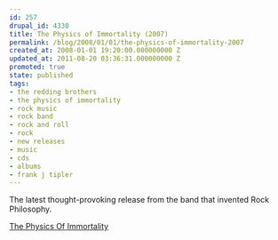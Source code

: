 ```yaml
---
id: 257
drupal_id: 4330
title: The Physics of Immortality (2007)
permalink: /blog/2008/01/01/the-physics-of-immortality-2007
created_at: 2008-01-01 19:20:00.000000000 Z
updated_at: 2011-08-20 03:36:31.000000000 Z
promoted: true
state: published
tags:
- the redding brothers
- the physics of immortality
- rock music
- rock band
- rock and roll
- rock
- new releases
- music
- cds
- albums
- frank j tipler
---
```

The latest thought-provoking release from the band that invented Rock Philosophy.

<a href="http://physicsofimmortality.com/">The Physics Of Immortality</a>
